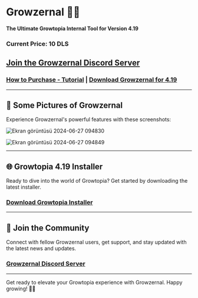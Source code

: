 # Growzernal 🌟🔥
**The Ultimate Growtopia Internal Tool for Version 4.19**

### Current Price: **10 DLS**

## [Join the Growzernal Discord Server](https://discord.gg/SfUQG7ryxF)

### [How to Purchase - Tutorial](https://discord.com/channels/1237858709724467230/1251499847861927936/1251502410002595952) | [Download Growzernal for 4.19](https://link-center.net/1184418/growzernal)

---

## 📸 Some Pictures of Growzernal
Experience Growzernal's powerful features with these screenshots:

![Ekran görüntüsü 2024-06-27 094830](https://github.com/kizetf/Growzernal/assets/135320386/9a29cca9-efb2-4c14-8219-ab98e1734e70)

![Ekran görüntüsü 2024-06-27 094849](https://github.com/kizetf/Growzernal/assets/135320386/8a6b312e-b235-4e68-b33a-1118066de284)

---

## 🌐 Growtopia 4.19 Installer
Ready to dive into the world of Growtopia? Get started by downloading the latest installer.

### [Download Growtopia Installer](https://ubistatic-a.akamaihd.net/0098/594764/GrowtopiaInstaller.exe)

---

## 🎉 Join the Community
Connect with fellow Growzernal users, get support, and stay updated with the latest news and updates.

### [Growzernal Discord Server](https://discord.gg/SfUQG7ryxF)

---

Get ready to elevate your Growtopia experience with Growzernal. Happy growing! 🌟🔥
